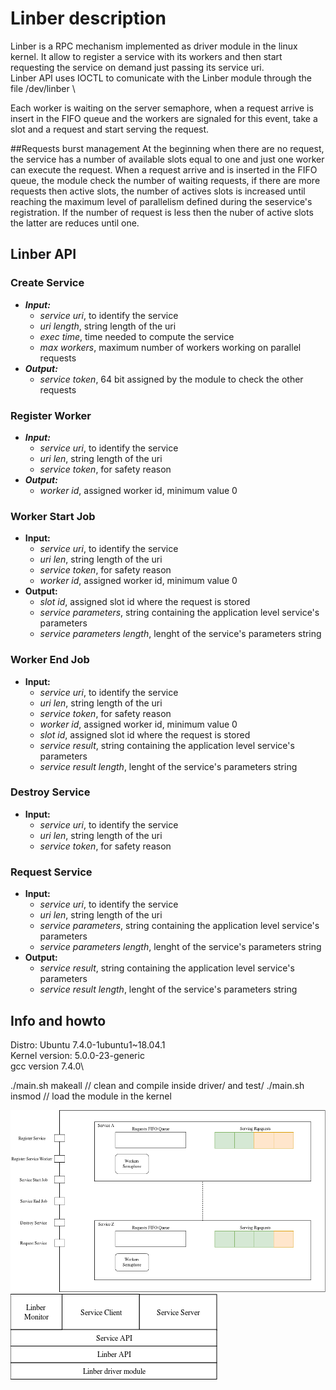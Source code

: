 # Linber description
Linber is a RPC mechanism implemented as driver module in the linux kernel. It allow to register a service with its workers and then start requesting the service on demand just passing its service uri. \
Linber API uses IOCTL to comunicate with the Linber module through the file /dev/linber 		\

Each worker is waiting on the server semaphore, when a request arrive is insert in the FIFO queue and the workers are signaled for this event, take a slot and a request and start serving the request.

##Requests burst management
At the beginning when there are no request, the service has a number of available slots equal to one and just one worker can execute the request.
When a request arrive and is inserted in the FIFO queue, the module check the number of waiting requests, if there are more requests then active slots, the number of actives slots is increased until reaching the maximum level of parallelism defined during the seservice's registration.
If the number of request is less then the nuber of active slots the latter are reduces until one.

## Linber API
### Create Service
- ***Input:***
	- *service uri*, to identify the service	
	- *uri length*,		string length of the uri
	- *exec time*,	time needed to compute the service
	- *max workers*,	maximum number of workers working on parallel requests
- ***Output:***
	- *service token*, 64 bit assigned by the module to check the other requests

### Register Worker
- ***Input:***
	- *service uri*, to identify the service	
	- *uri len*, string length of the uri
	- *service token*, for safety reason
- ***Output:***
	- *worker id*, assigned worker id, minimum value 0

### Worker Start Job
- **Input:**
	- *service uri*, to identify the service	
	- *uri len*, string length of the uri
	- *service token*, for safety reason
	- *worker id*, assigned worker id, minimum value 0
- **Output:**
	- *slot id*, assigned slot id where the request is stored
	- *service parameters*, string containing the application level service's parameters
	- *service parameters length*, lenght of the service's parameters string

### Worker End Job
- **Input:**
	- *service uri*, to identify the service	
	- *uri len*, string length of the uri
	- *service token*, for safety reason
	- *worker id*, assigned worker id, minimum value 0
	- *slot id*, assigned slot id where the request is stored
	- *service result*, string containing the application level service's parameters
	- *service result length*, lenght of the service's parameters string

### Destroy Service
- **Input:**
	- *service uri*, to identify the service	
	- *uri len*, string length of the uri
	- *service token*, for safety reason

### Request Service
- **Input:**
	- *service uri*, to identify the service	
	- *uri len*, string length of the uri
	- *service parameters*, string containing the application level service's parameters
	- *service parameters length*, lenght of the service's parameters string
- **Output:**
	- *service result*, string containing the application level service's parameters
	- *service result length*, lenght of the service's parameters string


## Info and howto
Distro: Ubuntu 7.4.0-1ubuntu1~18.04.1\
Kernel version: 5.0.0-23-generic\
gcc version 7.4.0\

./main.sh makeall	// clean and compile inside driver/ and test/
./main.sh insmod	// load the module in the kernel


![Linber Component view](/img/Linber_component_view.png)
![Linber Stack](/img/Linber_stack.png)

